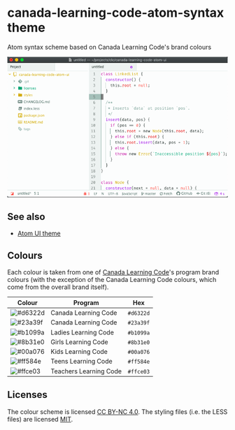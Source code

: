 # canada-learning-code-atom-syntax theme

Atom syntax scheme based on Canada Learning Code's brand colours

![screenshot](docs/screenshot.png)

## See also
- [Atom UI theme](https://github.com/adoxography/canada-learning-code-atom-ui)

## Colours
Each colour is taken from one of [Canada Learning Code](https://canadalearningcode.ca)'s program brand colours (with the exception of the Canada Learning Code colours, which come from the overall brand itself).

| Colour                                                   | Program                | Hex       |
| -------------------------------------------------------- | ---------------------- | --------- |
| ![#d6322d](https://placehold.it/15/d6322d/000000?text=+) | Canada Learning Code   | `#d6322d` |
| ![#23a39f](https://placehold.it/15/23a39f/000000?text=+) | Canada Learning Code   | `#23a39f` |
| ![#b1099a](https://placehold.it/15/b1099a/000000?text=+) | Ladies Learning Code   | `#b1099a` |
| ![#8b31e0](https://placehold.it/15/8b31e0/000000?text=+) | Girls Learning Code    | `#8b31e0` |
| ![#00a076](https://placehold.it/15/00a076/000000?text=+) | Kids Learning Code     | `#00a076` |
| ![#ff584e](https://placehold.it/15/ff584e/000000?text=+) | Teens Learning Code    | `#ff584e` |
| ![#ffce03](https://placehold.it/15/ffce03/000000?text=+) | Teachers Learning Code | `#ffce03` |

## Licenses
The colour scheme is licensed [CC BY-NC 4.0](licenses/CC-BY-NC-4.0). The styling files (i.e. the LESS files) are licensed [MIT](licenses/MIT.md).
